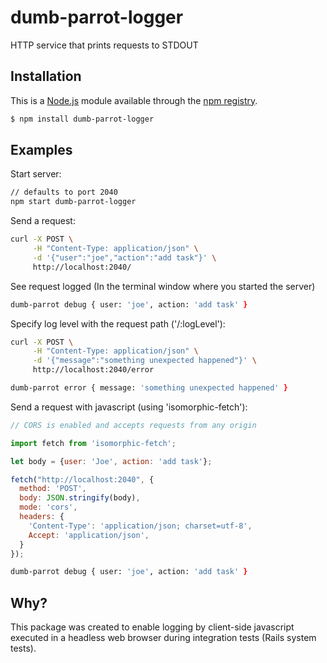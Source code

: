 # dumb-parrot-logger
HTTP service that prints requests to STDOUT

## Installation

This is a [Node.js](https://nodejs.org/en/) module available through the
[npm registry](https://www.npmjs.com/).

```bash
$ npm install dumb-parrot-logger
```

## Examples

  Start server:

```zsh
// defaults to port 2040
npm start dumb-parrot-logger
```

  Send a request:

```zsh
curl -X POST \
     -H "Content-Type: application/json" \
     -d '{"user":"joe","action":"add task"}' \
     http://localhost:2040/
```

  See request logged (In the terminal window where you started the server)

```zsh
dumb-parrot debug { user: 'joe', action: 'add task' }
```

  Specify log level with the request path ('/:logLevel'):

```zsh
curl -X POST \
     -H "Content-Type: application/json" \
     -d '{"message":"something unexpected happened"}' \
     http://localhost:2040/error
```

```zsh
dumb-parrot error { message: 'something unexpected happened' }
```

  Send a request with javascript (using 'isomorphic-fetch'):

```javascript
// CORS is enabled and accepts requests from any origin

import fetch from 'isomorphic-fetch';

let body = {user: 'Joe', action: 'add task'};

fetch("http://localhost:2040", {
  method: 'POST',
  body: JSON.stringify(body),
  mode: 'cors',
  headers: {
    'Content-Type': 'application/json; charset=utf-8',
    Accept: 'application/json',
  }
});
```

```zsh
dumb-parrot debug { user: 'joe', action: 'add task' }
```

## Why?

This package was created to enable logging by client-side javascript executed
in a headless web browser during integration tests (Rails system tests). 
